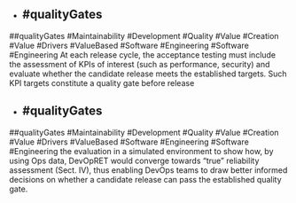 - ## #qualityGates
##qualityGates #Maintainability #Development #Quality #Value #Creation #Value #Drivers #ValueBased #Software #Engineering #Software #Engineering 
At each release cycle, the acceptance testing must include the assessment of KPIs of interest (such as performance, security) and evaluate whether the candidate release meets the established targets. Such KPI targets constitute a quality gate before release

- ## #qualityGates
##qualityGates #Maintainability #Development #Quality #Value #Creation #Value #Drivers #ValueBased #Software #Engineering #Software #Engineering 
the evaluation in a simulated environment to show how, by using Ops data, DevOpRET would converge towards “true” reliability assessment (Sect. IV), thus enabling DevOps teams to draw better informed decisions on whether a candidate release can pass the established quality gate.


